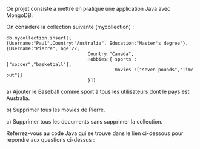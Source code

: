 Ce projet consiste a mettre en pratique une application Java avec MongoDB.

On considere la collection suivante (mycollection) : 

```
db.mycollection.insert([
{Username:"Paul",Country:"Australia", Education:"Master's degree"},
{Username:"Pierre", age:22, 
                              Country:"Canada", 
                              Hobbies:{ sports :["soccer","basketball"],
                                        movies :["seven pounds","Time out"]}
                              }])

```

a)  Ajouter le Baseball comme sport à tous les utilisateurs dont le pays est Australia.

b) Supprimer tous les movies de Pierre.

c) Supprimer tous les documents sans supprimer la collection.


Referrez-vous au code Java qui se trouve dans le lien ci-dessous pour repondre aux questions ci-dessus :



